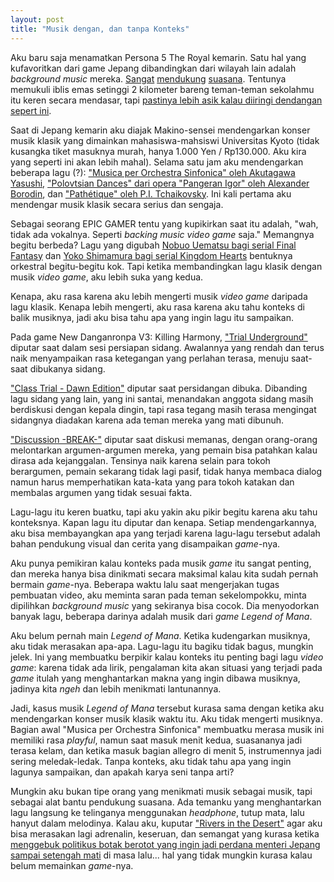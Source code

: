 ```yaml
---
layout: post
title: "Musik dengan, dan tanpa Konteks"
---
```


Aku baru saja menamatkan Persona 5 The Royal kemarin. Satu hal yang kufavoritkan dari game Jepang dibandingkan dari wilayah lain adalah *background music* mereka. [Sangat](https://www.youtube.com/watch?v=JpTQ7fr2yeM) [mendukung](https://www.youtube.com/watch?v=32GWbQt_Zn4) [suasana](https://www.youtube.com/watch?v=mjli_F66FMo). Tentunya memukuli iblis emas setinggi 2 kilometer bareng teman-teman sekolahmu itu keren secara mendasar, tapi [pastinya lebih asik kalau diiringi dendangan sepert ini](https://www.youtube.com/watch?v=xTH2g1JQxXc).

Saat di Jepang kemarin aku diajak Makino-sensei mendengarkan konser musik klasik yang dimainkan mahasiswa-mahsiswi Universitas Kyoto (tidak kusangka tiket masuknya murah, hanya 1.000 Yen / Rp130.000. Aku kira yang seperti ini akan lebih mahal). Selama satu jam aku mendengarkan beberapa lagu (?): ["Musica per Orchestra Sinfonica" oleh Akutagawa Yasushi](https://www.youtube.com/watch?v=ypv5eGlFSqo), ["Polovtsian Dances" dari opera "Pangeran Igor" oleh Alexander Borodin](https://www.youtube.com/watch?v=wiexn6O9To4), dan ["Pathétique" oleh P.I. Tchaikovsky](https://www.youtube.com/watch?v=uZmLx4w2VHo). Ini kali pertama aku mendengar musik klasik secara serius dan sengaja.

Sebagai seorang EPIC GAMER tentu yang kupikirkan saat itu adalah, "wah, tidak ada vokalnya. Seperti *backing music video game* saja." Memangnya begitu berbeda? Lagu yang digubah [Nobuo Uematsu bagi serial Final Fantasy](youtube.com/watch?v=miuNmfcBfu8k) dan [Yoko Shimamura bagi serial Kingdom Hearts](https://www.youtube.com/watch?v=hhZaNiOuNA0) bentuknya orkestral begitu-begitu kok. Tapi ketika membandingkan lagu klasik dengan musik *video game*, aku lebih suka yang kedua.

Kenapa, aku rasa karena aku lebih mengerti musik *video game* daripada lagu klasik. Kenapa lebih mengerti, aku rasa karena aku tahu konteks di balik musiknya, jadi aku bisa tahu apa yang ingin lagu itu sampaikan.

Pada game New Danganronpa V3: Killing Harmony, ["Trial Underground"](https://www.youtube.com/watch?v=_2mHIL_akuM) diputar saat dalam sesi persiapan sidang. Awalannya yang rendah dan terus naik menyampaikan rasa ketegangan yang perlahan terasa, menuju saat-saat dibukanya sidang.

["Class Trial - Dawn Edition"](https://www.youtube.com/watch?v=RB0s1zQb-F8) diputar saat persidangan dibuka. Dibanding lagu sidang yang lain, yang ini santai, menandakan anggota sidang masih berdiskusi dengan kepala dingin, tapi rasa tegang masih terasa mengingat sidangnya diadakan karena ada teman mereka yang mati dibunuh.

["Discussion -BREAK-"](https://www.youtube.com/watch?v=GP1eYKWEarg) diputar saat diskusi memanas, dengan orang-orang melontarkan argumen-argumen mereka, yang pemain bisa patahkan kalau dirasa ada kejanggalan. Tensinya naik karena selain para tokoh berargumen, pemain sekarang tidak lagi pasif, tidak hanya membaca dialog namun harus memperhatikan kata-kata yang para tokoh katakan dan membalas argumen yang tidak sesuai fakta.

Lagu-lagu itu keren buatku, tapi aku yakin aku pikir begitu karena aku tahu konteksnya. Kapan lagu itu diputar dan kenapa. Setiap mendengarkannya, aku bisa membayangkan apa yang terjadi karena lagu-lagu tersebut adalah bahan pendukung visual dan cerita yang disampaikan *game*-nya.

Aku punya pemikiran kalau konteks pada musik *game* itu sangat penting, dan mereka hanya bisa dinikmati secara maksimal kalau kita sudah pernah bermain *game*-nya. Beberapa waktu lalu saat mengerjakan tugas pembuatan video, aku meminta saran pada teman sekelompokku, minta dipilihkan *background music* yang sekiranya bisa cocok. Dia menyodorkan banyak lagu, beberapa darinya adalah musik dari *game* *Legend of Mana*.

Aku belum pernah main *Legend of Mana*. Ketika kudengarkan musiknya, aku tidak merasakan apa-apa. Lagu-lagu itu bagiku tidak bagus, mungkin jelek. Ini yang membuatku berpikir kalau konteks itu penting bagi lagu *video game*: karena tidak ada lirik, pengalaman kita akan situasi yang terjadi pada *game* itulah yang menghantarkan makna yang ingin dibawa musiknya, jadinya kita *ngeh* dan lebih menikmati lantunannya.

Jadi, kasus musik *Legend of Mana* tersebut kurasa sama dengan ketika aku mendengarkan konser musik klasik waktu itu. Aku tidak mengerti musiknya. Bagian awal "Musica per Orchestra Sinfonica" membuatku merasa musik ini memiliki rasa *playful*, namun saat masuk menit kedua, suasananya jadi terasa kelam, dan ketika masuk bagian allegro di menit 5, instrumennya jadi sering meledak-ledak. Tanpa konteks, aku tidak tahu apa yang ingin lagunya sampaikan, dan apakah karya seni tanpa arti?

Mungkin aku bukan tipe orang yang menikmati musik sebagai musik, tapi sebagai alat bantu pendukung suasana. Ada temanku yang menghantarkan lagu langsung ke telinganya menggunakan *headphone*, tutup mata, lalu hanyut dalam melodinya. Kalau aku, kuputar ["Rivers in the Desert"](https://www.youtube.com/watch?v=sdDiHZiBtpE) agar aku bisa merasakan lagi adrenalin, keseruan, dan semangat yang kurasa ketika [menggebuk politikus botak berotot yang ingin jadi perdana menteri Jepang sampai setengah mati](https://youtu.be/pVR8JrRwZJ4?t=1490) di masa lalu... hal yang tidak mungkin kurasa kalau belum memainkan *game*-nya.
